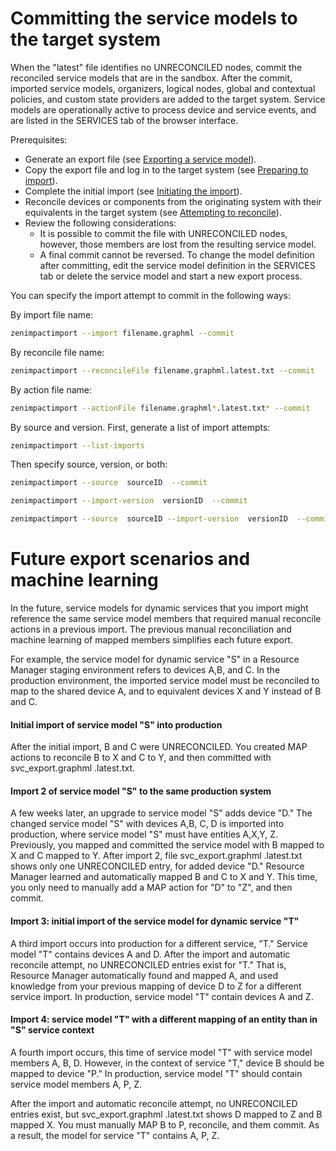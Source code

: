 # Committing the service models to the target system

When the "latest" file identifies no UNRECONCILED nodes, commit the
reconciled service models that are in the sandbox. After the commit,
imported service models, organizers, logical nodes, global and
contextual policies, and custom state providers are added to the target
system. Service models are operationally active to process device and
service events, and are listed in the SERVICES tab of the browser
interface.

Prerequisites:

-   Generate an export file (see [Exporting a service model](/imp/install/exporting.html)).
-   Copy the export file and log in to the target system (see [Preparing to import](/imp/install/importing2.html)).
-   Complete the initial import (see [Initiating the import](/imp/install/importing3.html)).
-   Reconcile devices or components from the originating system with
    their equivalents in the target system (see [Attempting to reconcile](/imp/install/reconciling2.html)).
-   Review the following considerations:
    -   It is possible to commit the file with UNRECONCILED nodes,
        however, those members are lost from the resulting service
        model.
    -   A final commit cannot be reversed. To change the model
        definition after committing, edit the service model definition
        in the SERVICES tab or delete the service model and start a new
        export process.

You can specify the import attempt to commit in the following ways:

By import file name:

```sh
zenimpactimport --import filename.graphml --commit
```

By reconcile file name:

```sh
zenimpactimport --reconcileFile filename.graphml.latest.txt --commit
```

By action file name:

```sh
zenimpactimport --actionFile filename.graphml*.latest.txt* --commit
```

By source and version. First, generate a list of import attempts:

```sh
zenimpactimport --list-imports
```

Then specify source, version, or both:

```sh
zenimpactimport --source  sourceID  --commit
```

```sh
zenimpactimport --import-version  versionID  --commit
```

```sh
zenimpactimport --source  sourceID --import-version  versionID  --commit
```

# Future export scenarios and machine learning

In the future, service models for dynamic services that you import might
reference the same service model members that required manual reconcile
actions in a previous import. The previous manual reconciliation and
machine learning of mapped members simplifies each future export.

For example, the service model for dynamic service "S" in a Resource
Manager staging environment refers to devices A,B, and C. In the
production environment, the imported service model must be reconciled to
map to the shared device A, and to equivalent devices X and Y instead of
B and C.

#### Initial import of service model "S" into production

After the initial import, B and C were UNRECONCILED. You created MAP
actions to reconcile B to X and C to Y, and then committed with
svc_export.graphml .latest.txt.

#### Import 2 of service model "S" to the same production system

A few weeks later, an upgrade to service model "S" adds device "D." The
changed service model "S" with devices A,B, C, D is imported into
production, where service model "S" must have entities A,X,Y, Z.
Previously, you mapped and committed the service model with B mapped to
X and C mapped to Y. After import 2, file svc_export.graphml .latest.txt
shows only one UNRECONCILED entry, for added device "D." Resource
Manager learned and automatically mapped B and C to X and Y. This time,
you only need to manually add a MAP action for "D" to "Z", and then
commit.

#### Import 3: initial import of the service model for dynamic service "T"

A third import occurs into production for a different service, "T."
Service model "T" contains devices A and D. After the import and
automatic reconcile attempt, no UNRECONCILED entries exist for "T." That
is, Resource Manager automatically found and mapped A, and used
knowledge from your previous mapping of device D to Z for a different
service import. In production, service model "T" contain devices A and
Z.

#### Import 4: service model "T" with a different mapping of an entity than in "S" service context

A fourth import occurs, this time of service model "T" with service
model members A, B, D. However, in the context of service "T," device B
should be mapped to device "P." In production, service model "T" should
contain service model members A, P, Z.

After the import and automatic reconcile attempt, no UNRECONCILED
entries exist, but svc_export.graphml .latest.txt shows D mapped to Z
and B mapped X. You must manually MAP B to P, reconcile, and them
commit. As a result, the model for service "T" contains A, P, Z.
